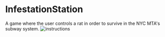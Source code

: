 # InfestationStation
A game where the user controls a rat in order to survive in the NYC MTA's subway system.
![instructions](https://user-images.githubusercontent.com/87866317/195962670-d53d0a67-3a16-4206-ba8a-2bbf3a76648a.png)
